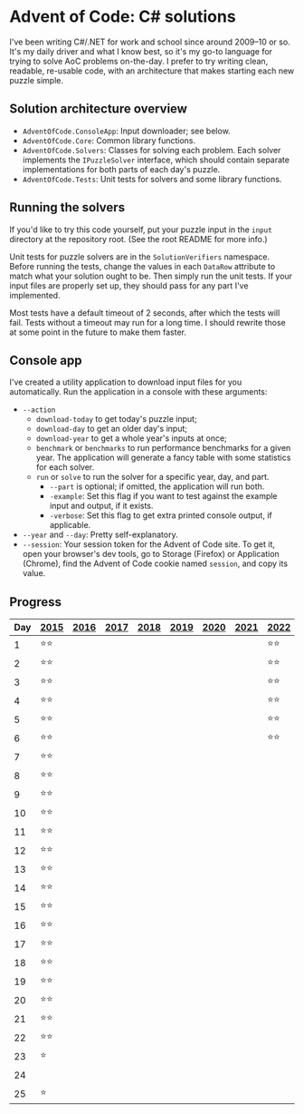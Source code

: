 # Advent of Code: C# solutions

I've been writing C#/.NET for work and school since around 2009–10 or so. It's
my daily driver and what I know best, so it's my go-to language for trying to
solve AoC problems on-the-day. I prefer to try writing clean, readable,
re-usable code, with an architecture that makes starting each new puzzle simple.

## Solution architecture overview

- `AdventOfCode.ConsoleApp`: Input downloader; see below.
- `AdventOfCode.Core`: Common library functions.
- `AdventOfCode.Solvers`: Classes for solving each problem. Each solver
  implements the `IPuzzleSolver` interface, which should contain separate
  implementations for both parts of each day's puzzle.
- `AdventOfCode.Tests`: Unit tests for solvers and some library functions.

## Running the solvers

If you'd like to try this code yourself, put your puzzle input in the `input`
directory at the repository root. (See the root README for more info.)

Unit tests for puzzle solvers are in the `SolutionVerifiers` namespace. Before
running the tests, change the values in each `DataRow` attribute to match what
your solution ought to be. Then simply run the unit tests. If your input files
are properly set up, they should pass for any part I've implemented.

Most tests have a default timeout of 2 seconds, after which the tests will fail.
Tests without a timeout may run for a long time. I should rewrite those at some
point in the future to make them faster.

## Console app

I've created a utility application to download input files for you
automatically. Run the application in a console with these arguments:

- `--action`
  - `download-today` to get today's puzzle input;
  - `download-day` to get an older day's input;
  - `download-year` to get a whole year's inputs at once;
  - `benchmark` or `benchmarks` to run performance benchmarks for a given year.
    The application will generate a fancy table with some statistics for each
    solver.
  - `run` or `solve` to run the solver for a specific year, day, and part.
    - `--part` is optional; if omitted, the application will run both.
    - `-example`: Set this flag if you want to test against the example input
    and output, if it exists.
    - `-verbose`: Set this flag to get extra printed console output, if
      applicable.
- `--year` and `--day`: Pretty self-explanatory.
- `--session`: Your session token for the Advent of Code site. To get it, open
  your browser's dev tools, go to Storage (Firefox) or Application (Chrome),
  find the Advent of Code cookie named `session`, and copy its value.

## Progress

| Day | [2015](https://adventofcode.com/2015) | [2016](https://adventofcode.com/2016) | [2017](https://adventofcode.com/2017) | [2018](https://adventofcode.com/2018) | [2019](https://adventofcode.com/2019) | [2020](https://adventofcode.com/2020) | [2021](https://adventofcode.com/2021) | [2022](https://adventofcode.com/2022) | [2023](https://adventofcode.com/2023) | [2024](https://adventofcode.com/2024) |
| --- | ---- | ---- | ---- | ---- | ---- | ---- | ---- | ---- | ---- | ---- |
|  1  | ⭐⭐ | | | | | | | ⭐⭐ | ⭐⭐ | ⭐⭐ |
|  2  | ⭐⭐ | | | | | | | ⭐⭐ | ⭐⭐ | ⭐⭐ |
|  3  | ⭐⭐ | | | | | | | ⭐⭐ | ⭐⭐ | ⭐⭐ |
|  4  | ⭐⭐ | | | | | | | ⭐⭐ | ⭐⭐ | ⭐⭐ |
|  5  | ⭐⭐ | | | | | | | ⭐⭐ | ⭐⭐ | ⭐⭐ |
|  6  | ⭐⭐ | | | | | | | ⭐⭐ | ⭐⭐ | ⭐⭐ |
|  7  | ⭐⭐ | | | | | | | | ⭐⭐ | ⭐⭐ |
|  8  | ⭐⭐ | | | | | | | | ⭐⭐ | ⭐⭐ |
|  9  | ⭐⭐ | | | | | | | | ⭐⭐ | ⭐⭐ |
| 10  | ⭐⭐ | | | | | | | | ⭐⭐ | ⭐⭐ |
| 11  | ⭐⭐ | | | | | | | | ⭐⭐ | ⭐⭐ |
| 12  | ⭐⭐ | | | | | | | | ⭐⭐ | ⭐⭐ |
| 13  | ⭐⭐ | | | | | | | | ⭐⭐ | ⭐⭐ |
| 14  | ⭐⭐ | | | | | | | | ⭐⭐ | ⭐⭐ |
| 15  | ⭐⭐ | | | | | | | | ⭐⭐ | ⭐⭐ |
| 16  | ⭐⭐ | | | | | | | | ⭐⭐ | ⭐⭐ |
| 17  | ⭐⭐ | | | | | | | | ⭐⭐ | ⭐⭐ |
| 18  | ⭐⭐ | | | | | | | | ⭐⭐ | ⭐⭐ |
| 19  | ⭐⭐ | | | | | | | | ⭐⭐ | ⭐⭐ |
| 20  | ⭐⭐ | | | | | | | | ⭐⭐ | ⭐⭐ |
| 21  | ⭐⭐ | | | | | | | | ⭐⭐ | ⭐⭐ |
| 22  | ⭐⭐ | | | | | | | | ⭐⭐ | ⭐⭐ |
| 23  | ⭐ | | | | | | | | ⭐⭐ | ⭐⭐ |
| 24  | | | | | | | | | ⭐⭐ | ⭐⭐ |
| 25  | ⭐ | | | | | | | | ⭐⭐ | ⭐⭐ |

